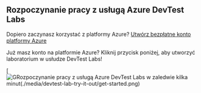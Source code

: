 ## Rozpoczynanie pracy z usługą Azure DevTest Labs
Dopiero zaczynasz korzystać z platformy Azure? [Utwórz bezpłatne konto platformy Azure](https://azure.microsoft.com/free)

Już masz konto na platformie Azure? Kliknij przycisk poniżej, aby utworzyć laboratorium w usłudze DevTest Labs!

[![GRozpoczynanie pracy z usługą Azure DevTest Labs w zaledwie kilka minut(./media/devtest-lab-try-it-out/get-started.png)](http://go.microsoft.com/fwlink/?LinkID=627034&clcid=0x409)

<!--HONumber=Sep16_HO3-->


